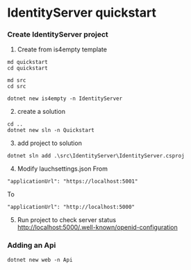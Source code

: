 # IdentityServer quickstart

### Create IdentityServer project
1. Create from is4empty template
```
md quickstart
cd quickstart

md src
cd src

dotnet new is4empty -n IdentityServer
```

2. create a solution
```
cd ..
dotnet new sln -n Quickstart
```

3. add project to solution
```
dotnet sln add .\src\IdentityServer\IdentityServer.csproj
```

4. Modify lauchsettings.json
From
```
"applicationUrl": "https://localhost:5001"
```
To
```
"applicationUrl": "http://localhost:5000"
```

5. Run project to check server status  
[http://localhost:5000/.well-known/openid-configuration](http://localhost:5000/.well-known/openid-configuration)

### Adding an Api
```
dotnet new web -n Api
```

